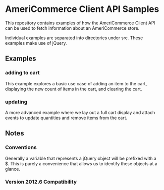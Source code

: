 # AmeriCommerce Client API Samples #

This repository contains examples of how the AmeriCommerce Client API can be used to fetch information about an AmeriCommerce store.

Individual examples are separated into directories under src. These examples make use of jQuery.

## Examples ##

### adding to cart ###

This example explores a basic use case of adding an item to the cart, displaying the new count of items in the cart, and clearing the cart.

### updating ###

A more advanced example where we lay out a full cart display and attach events to update quantities and remove items from the cart.

## Notes ##

### Conventions ###

Generally a variable that represents a jQuery object will be prefixed with a $. This is purely a convenience that allows us to identify these objects at a glance.

### Version 2012.6 Compatibility ###


